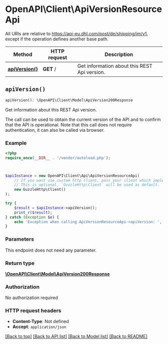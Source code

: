 # OpenAPI\Client\ApiVersionResourceApi

All URIs are relative to https://api-eu.dhl.com/post/de/shipping/im/v1, except if the operation defines another base path.

| Method | HTTP request | Description |
| ------------- | ------------- | ------------- |
| [**apiVersion()**](ApiVersionResourceApi.md#apiVersion) | **GET** / | Get information about this REST Api version. |


## `apiVersion()`

```php
apiVersion(): \OpenAPI\Client\Model\ApiVersion200Response
```

Get information about this REST Api version.

The call can be used to obtain the current version of the API and to confirm that the API is operational. Note that this call does not require authentication, it can also be called via browser.

### Example

```php
<?php
require_once(__DIR__ . '/vendor/autoload.php');



$apiInstance = new OpenAPI\Client\Api\ApiVersionResourceApi(
    // If you want use custom http client, pass your client which implements `GuzzleHttp\ClientInterface`.
    // This is optional, `GuzzleHttp\Client` will be used as default.
    new GuzzleHttp\Client()
);

try {
    $result = $apiInstance->apiVersion();
    print_r($result);
} catch (Exception $e) {
    echo 'Exception when calling ApiVersionResourceApi->apiVersion: ', $e->getMessage(), PHP_EOL;
}
```

### Parameters

This endpoint does not need any parameter.

### Return type

[**\OpenAPI\Client\Model\ApiVersion200Response**](../Model/ApiVersion200Response.md)

### Authorization

No authorization required

### HTTP request headers

- **Content-Type**: Not defined
- **Accept**: `application/json`

[[Back to top]](#) [[Back to API list]](../../README.md#endpoints)
[[Back to Model list]](../../README.md#models)
[[Back to README]](../../README.md)
